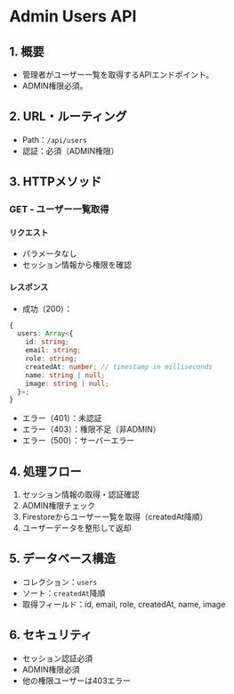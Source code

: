 # Admin Users API

## 1. 概要

- 管理者がユーザー一覧を取得するAPIエンドポイント。
- ADMIN権限必須。

## 2. URL・ルーティング

- Path：`/api/users`
- 認証：必須（ADMIN権限）

## 3. HTTPメソッド

### GET - ユーザー一覧取得

#### リクエスト
- パラメータなし
- セッション情報から権限を確認

#### レスポンス
- 成功（200）：
```typescript
{
  users: Array<{
    id: string;
    email: string;
    role: string;
    createdAt: number; // timestamp in milliseconds
    name: string | null;
    image: string | null;
  }>;
}
```
- エラー（401）：未認証
- エラー（403）：権限不足（非ADMIN）
- エラー（500）：サーバーエラー

## 4. 処理フロー

1. セッション情報の取得・認証確認
2. ADMIN権限チェック
3. Firestoreからユーザー一覧を取得（createdAt降順）
4. ユーザーデータを整形して返却

## 5. データベース構造

- コレクション：`users`
- ソート：`createdAt`降順
- 取得フィールド：id, email, role, createdAt, name, image

## 6. セキュリティ

- セッション認証必須
- ADMIN権限必須
- 他の権限ユーザーは403エラー
